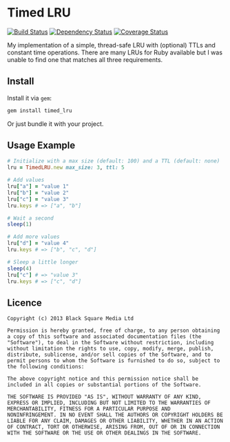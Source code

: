 Timed LRU
=========

[![Build Status](https://travis-ci.org/bsm/timed_lru.png)](https://travis-ci.org/bsm/timed_lru)
[![Dependency Status](https://gemnasium.com/bsm/timed_lru.png)](https://gemnasium.com/bsm/timed_lru)
[![Coverage Status](https://coveralls.io/repos/bsm/timed_lru/badge.png)](https://coveralls.io/r/bsm/timed_lru)

My implementation of a simple, thread-safe LRU with (optional) TTLs
and constant time operations. There are many LRUs for Ruby available but
I was unable to find one that matches all three requirements.

Install
-------

Install it via `gem`:

```ruby
gem install timed_lru
```

Or just bundle it with your project.

Usage Example
-------------

```ruby
# Initialize with a max size (default: 100) and a TTL (default: none)
lru = TimedLRU.new max_size: 3, ttl: 5

# Add values
lru["a"] = "value 1"
lru["b"] = "value 2"
lru["c"] = "value 3"
lru.keys # => ["a", "b"]

# Wait a second
sleep(1)

# Add more values
lru["d"] = "value 4"
lru.keys # => ["b", "c", "d"]

# Sleep a little longer
sleep(4)
lru["c"] # => "value 3"
lru.keys # => ["c", "d"]
```

Licence
-------

```
Copyright (c) 2013 Black Square Media Ltd

Permission is hereby granted, free of charge, to any person obtaining
a copy of this software and associated documentation files (the
"Software"), to deal in the Software without restriction, including
without limitation the rights to use, copy, modify, merge, publish,
distribute, sublicense, and/or sell copies of the Software, and to
permit persons to whom the Software is furnished to do so, subject to
the following conditions:

The above copyright notice and this permission notice shall be
included in all copies or substantial portions of the Software.

THE SOFTWARE IS PROVIDED "AS IS", WITHOUT WARRANTY OF ANY KIND,
EXPRESS OR IMPLIED, INCLUDING BUT NOT LIMITED TO THE WARRANTIES OF
MERCHANTABILITY, FITNESS FOR A PARTICULAR PURPOSE AND
NONINFRINGEMENT. IN NO EVENT SHALL THE AUTHORS OR COPYRIGHT HOLDERS BE
LIABLE FOR ANY CLAIM, DAMAGES OR OTHER LIABILITY, WHETHER IN AN ACTION
OF CONTRACT, TORT OR OTHERWISE, ARISING FROM, OUT OF OR IN CONNECTION
WITH THE SOFTWARE OR THE USE OR OTHER DEALINGS IN THE SOFTWARE.
```
